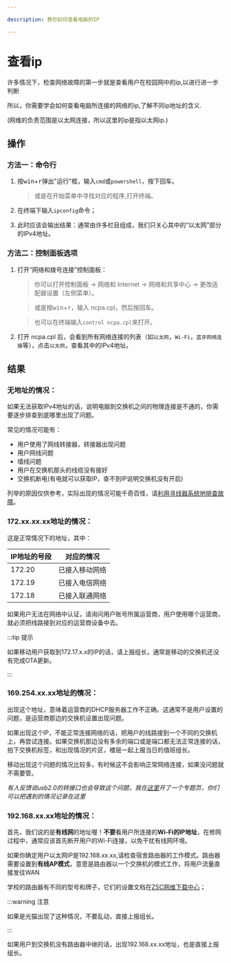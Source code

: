 ```yaml
---

description: 教你如何查看电脑的IP

---
```

# 查看ip

许多情况下，检查网络故障的第一步就是查看用户在校园网中的ip,以进行进一步判断

所以，你需要学会如何查看电脑所连接的网络的ip,了解不同ip地址的含义.

(网维的负责范围是以太网连接，所以这里的ip是指以太网ip.)

## 操作
### 方法一：命令行
1. 按<kbd>win</kbd>+<kbd>r</kbd>弹出"运行"框，输入`cmd`或`powershell`，按下回车。
    > 或是在开始菜单中寻找对应的程序,打开终端。
    
2. 在终端下输入`ipconfig`命令；

3. 此时应该会输出结果：通常由许多栏目组成，我们只关心其中的“以太网”部分的IPv4地址。
### 方法二：控制面板选项
1. 打开“网络和拨号连接”控制面板：
    > 你可以打开控制面板 → 网络和 Internet → 网络和共享中心 → 更改适配器设置（左侧菜单）。
    
    > 或是按<kbd>win</kbd>+<kbd>r</kbd>，输入 ncpa.cpl，然后按回车。
    
    > 也可以在终端输入`control ncpa.cpl`来打开。
    
2. 打开 ncpa.cpl 后，会看到所有网络连接的列表（如`以太网`，`Wi-Fi`，`蓝牙网络连接`等），点击`以太网`，查看其中的IPv4地址。

## 结果
### 无地址的情况：

如果无法获取IPv4地址的话，说明电脑到交换机之间的物理连接是不通的，你需要逐步排查到底哪里出现了问题。

常见的情况可能有：

- 用户使用了网线转接器，转接器出现问题
- 用户网线问题
- 墙线问题
- 用户在交换机那头的线缆没有接好
- 交换机断电(有电就可以获取IP，查不到IP说明交换机没有开启)

列举的原因仅供参考，实际出现的情况可能千奇百怪，请[利用寻线器系统地排查故障](/docs/wiki/技能/网络相关/对线#系统地排查)。

### 172.xx.xx.xx地址的情况：
这是正常情况下的地址，其中：

|IP地址的号段|对应的情况|
|-          |-       |
|172.20|已接入移动网络|
|172.19|已接入电信网络|
|172.18|已接入联通网络|

如果用户无法在网络中认证，请询问用户账号所属运营商，用户使用哪个运营商，就必须把线路接到对应的运营商设备中去。

:::tip 提示

如果移动用户获取到172.17.x.x的IP的话，请上报组长，通常是移动的交换机还没有完成OTA更新。

:::

### 169.254.xx.xx地址的情况：
出现这个地址，意味着运营商的DHCP服务器工作不正确。这通常不是用户设置的问题，是运营商那边的交换机设置出现问题。

如果出现这个IP，不能正常连接网络的话，把用户的线路接到一个不同的交换机上，再尝试连接。如果交换机那边没有多余的端口或是端口都无法正常连接的话，拍下交换机标签，和出现情况的片区，楼层一起上报当日的值班组长。

移动出现这个问题的情况比较多，有时候这不会影响正常网络连接，如果没问题就不需要管。

*有人反馈说usb2.0的转接口也会导致这个问题，我在[这里](/docs/wiki/杂项/关于169.254.x.x的ip问题汇总)开了一个专题页，你们可以把遇到的情况记录在这里*

### 192.168.xx.xx地址的情况：
首先，我们说的是**有线网**的地址喔！**不要**看用户所连接的**Wi-Fi的IP地址**，在修网过程中，通常应该首先断开用户的Wi-Fi连接，以免干扰有线网环境。

如果你确定用户以太网IP是192.168.xx.xx,请检查宿舍路由器的工作模式。路由器需要设置到**有线AP模式**，意思是路由器以一个交换机的模式工作，将用户流量直接发往WAN

学校的路由器有不同的型号和牌子，它们的设置文档在[ZSC网维下载中心](https://gitea.zsxyww.com/i/Downloads/src/branch/master/%E8%B7%AF%E7%94%B1%E5%99%A8%E8%AE%BE%E7%BD%AE%E6%96%87%E6%A1%A3)；

:::warning 注意

如果是光猫出现了这种情况，不要乱动，直接上报组长。

:::

如果用户到交换机没有路由器中继的话，出现192.168.xx.xx地址，也是直接上报组长。
